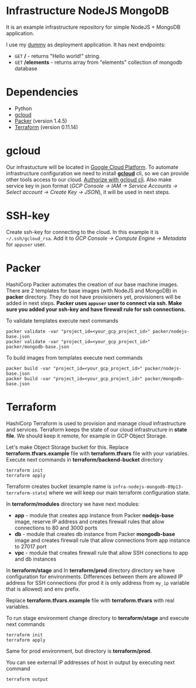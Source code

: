 # Infrastructure NodeJS MongoDB

It is an example infrastructure repository for simple NodeJS + MongoDB application.

I use my [dummy](https://github.com/ltblueberry/dummy-node-mongo) as deployment application.
It has next endpoints:
* `GET` **/** - returns "Hello world!" string.
* `GET` **/elements** - returns array from "elements" collection of mongodb database

# Dependencies
* Python
* [gcloud](https://cloud.google.com/sdk/gcloud/)
* [Packer](https://www.packer.io) (version 1.4.5)
* [Terraform](https://www.terraform.io) (version 0.11.14)

# gcloud
Our infrastucture will be located in [Google Cloud Platform](https://cloud.google.com). To automate infrastructure configuration we need to install [**gcloud**](https://cloud.google.com/sdk/docs/downloads-versioned-archives) cli, so we can provide other tools access to our cloud. [Authorize with gcloud cli](https://cloud.google.com/sdk/gcloud/reference/auth/). Also make service key in json format (*GCP Console -> IAM -> Service Accounts -> Select account -> Create Key -> JSON*), it will be used in next steps.

# SSH-key
Create ssh-key for connecting to the cloud. In this example it is `~/.ssh/gcloud_rsa`. Add it to *GCP Console -> Compute Engine -> Metadata* for `appuser` user.

# Packer
HashiCorp Packer automates the creation of our base machine images. There are 2 templates for base images (with NodeJS and MongoDB) in **packer** directory. They do not have provisioners yet, provisioners will be added in next steps.
**Packer uses `appuser` user to connect via ssh. Make sure you added your ssh-key and have firewall rule for ssh connections.**

To validate templates execute next commands
```
packer validate -var "project_id=<your_gcp_project_id>" packer/nodejs-base.json
packer validate -var "project_id=<your_gcp_project_id>" packer/mongodb-base.json
```
To build images from templates execute next commands
```
packer build -var "project_id=<your_gcp_project_id>" packer/nodejs-base.json
packer build -var "project_id=<your_gcp_project_id>" packer/mongodb-base.json
```

# Terraform
HashiCorp Terraform is used to provision and manage cloud infrastructure and services. Terraform keeps the state of our cloud infrastructure in **state file**. We should keep it remote, for example in GCP Object Storage.

Let's make Object Storage bucket for this.
Replace **terraform.tfvars.example** file with **terraform.tfvars** file with your variables. Execute next commands in **terraform/backend-bucket** directory
```
terraform init
terraform apply
```
Terraform creates bucket (example name is `infra-nodejs-mongodb-89p13-terraform-state`) where we will keep our main terraform configuration state.

In **terraform/modules** directory we have next modules:
* **app** - module that creates app instance from Packer **nodejs-base** image, reserve IP address and creates firewall rules that allow connections to 80 and 3000 ports
* **db** - module that creates db instance from Packer **mongodb-base** image and creates firewall rule that allow connections from app instance to 27017 port
* **vpc** - module that creates firewall rule that allow SSH conections to app and db instances

In **terraform/stage** and In **terraform/prod** directory directory we have configuration for environments. Differences between them are allowed IP address for SSH connections (for prod it is only address from `my_ip` variable that is allowed)  and env prefix.

 Replace **terraform.tfvars.example** file with **terraform.tfvars** with real variables.
 
 To run stage environment change directory to **terraform/stage** and execute next commands
 ```
terraform init
terraform apply
 ```
Same for prod environment, but directory is **terraform/prod**.

You can see external IP addresses of host in output by executing next command
```
terraform output
```
